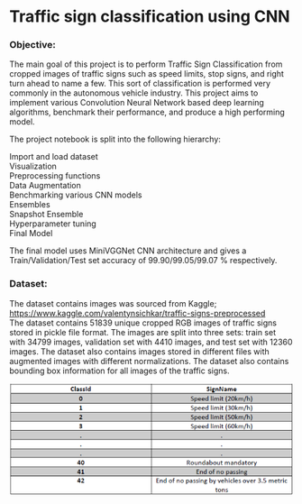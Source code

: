 Traffic sign classification using CNN
===
### Objective:

The main goal of this project is to perform Traffic Sign Classification from cropped images of traffic signs such as speed limits, stop signs, and right turn ahead to name a few. This sort of classification is performed very commonly in the autonomous vehicle industry. This project aims to implement various Convolution Neural Network based deep learning algorithms, benchmark their performance, and produce a high performing model.

The project notebook is split into the following hierarchy:

Import and load dataset</br>
Visualization</br>
Preprocessing functions</br>
Data Augmentation</br>
Benchmarking various CNN models</br>
Ensembles</br>
Snapshot Ensemble</br>
Hyperparameter tuning</br>
Final Model

The final model uses MiniVGGNet CNN architecture and gives a Train/Validation/Test set accuracy of 99.90/99.05/99.07 % respectively.


### Dataset:

The dataset contains images was sourced from Kaggle;
https://www.kaggle.com/valentynsichkar/traffic-signs-preprocessed
</br>The dataset contains 51839 unique cropped RGB images of traffic signs stored in pickle file format. The images are split into three sets: train set with 34799 images, validation set with 4410 images, and test set with 12360 images. The dataset also contains images stored in different files with augmented images with different normalizations. The dataset also contains bounding box information for all images of the traffic signs.

![alt text](https://github.com/JagtapSagar/Neural-Networks/blob/main/CNN_Traffic_Sign_Classification/Images/labels.PNG)

